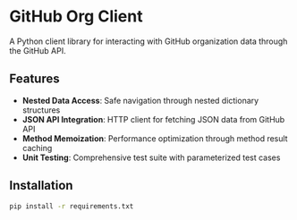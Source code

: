 # GitHub Org Client

A Python client library for interacting with GitHub organization data through the GitHub API.

## Features

- **Nested Data Access**: Safe navigation through nested dictionary structures
- **JSON API Integration**: HTTP client for fetching JSON data from GitHub API
- **Method Memoization**: Performance optimization through method result caching
- **Unit Testing**: Comprehensive test suite with parameterized test cases

## Installation

```bash
pip install -r requirements.txt